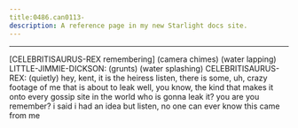 ```yaml
---
title:0486.can0113-
description: A reference page in my new Starlight docs site.
---
```

----- 
[CELEBRITISAURUS-REX remembering]
(camera chimes) 
(water lapping) 
LITTLE-JIMMIE-DICKSON: (grunts) 
(water splashing) 
CELEBRITISAURUS-REX: (quietly) hey, kent, it is the heiress
 listen, there is some, uh, crazy 
footage of me that is about to leak
 well, you know, the kind that makes it onto 
every gossip site in the world
 who is gonna leak it? 
 you are
 you remember? 
 i 
said i had an idea
 but listen, no one can ever know this came from me
 
